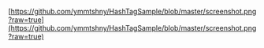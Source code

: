 [https://github.com/ymmtshny/HashTagSample/blob/master/screenshot.png?raw=true](https://github.com/ymmtshny/HashTagSample/blob/master/screenshot.png?raw=true)
